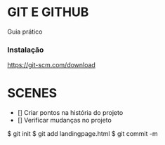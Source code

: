 # GIT E GITHUB

Guia prático

### Instalação

https://git-scm.com/download

# SCENES

- [] Criar pontos na história do projeto
- [] Verificar mudanças no projeto

$ git init
$ git add landingpage.html
$ git commit -m